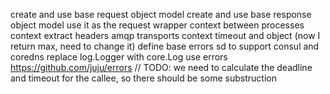 create and use base request object model
create and use base response object model
use it as the request wrapper
context between processes
context extract headers
amqp transports
context timeout and object (now I return max, need to change it)
define base errors
sd to support consul and coredns
replace log.Logger with core.Log
use errors https://github.com/juju/errors
// TODO: we need to calculate the deadline and timeout for the callee, so there should be some substruction